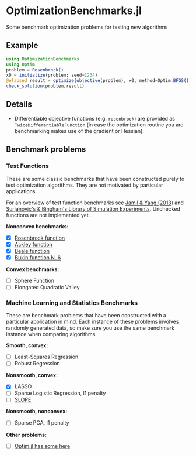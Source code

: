 # OptimizationBenchmarks.jl
Some benchmark optimization problems for testing new algorithms

## Example

```julia
using OptimizationBenchmarks
using Optim
problem = Rosenbrock()
x0 = initialize(problem; seed=1234)
@elapsed result = optimize(objective(problem), x0, method=Optim.BFGS())
check_solution(problem,result)
```

## Details

* Differentiable objective functions (e.g. `rosenbrock`) are provided as `TwiceDifferentiableFunction` (in case the optimization routine you are benchmarking makes use of the gradient or Hessian).

## Benchmark problems

### Test Functions

These are some classic benchmarks that have been constructed purely to test optimization algorithms. They are not motivated by particular applications.

For an overview of test function benchmarks see [Jamil & Yang (2013)](http://arxiv.org/abs/1308.4008) and [Surjanovic's & Bingham's Library of Simulation Experiments](http://www.sfu.ca/~ssurjano). Unchecked functions are not implemented yet.

**Nonconvex benchmarks:**

- [x] [Rosenbrock function](https://en.wikipedia.org/wiki/Rosenbrock_function)
- [x] [Ackley function](http://www.sfu.ca/~ssurjano/ackley.html)
- [x] [Beale function](http://www.sfu.ca/~ssurjano/beale.html)
- [x] [Bukin function N. 6](http://www.sfu.ca/~ssurjano/bukin6.html)

**Convex benchmarks:**

- [ ] Sphere Function
- [ ] Elongated Quadratic Valley

### Machine Learning and Statistics Benchmarks

These are benchmark problems that have been constructed with a particular application in mind. Each instance of these problems involves randomly generated data, so make sure you use the same benchmark instance when comparing algorithms.

**Smooth, convex:**
- [ ] Least-Squares Regression
- [ ] Robust Regression

**Nonsmooth, convex:**
- [x] LASSO
- [ ] Sparse Logistic Regression, l1 penalty
- [ ] [SLOPE](http://statweb.stanford.edu/~candes/papers/SLOPE.pdf)

**Nonsmooth, nonconvex:**
- [ ] Sparse PCA, l1 penalty

**Other problems:**
- [ ] [Optim.jl has some here](https://github.com/JuliaOpt/Optim.jl/blob/master/src/problems/unconstrained.jl) 
